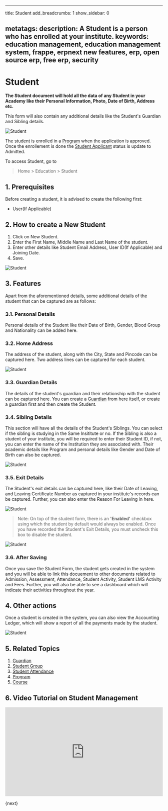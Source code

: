 <!-- add-breadcrumbs -->

---
title: Student
add_breadcrumbs: 1
show_sidebar: 0

metatags:
 description: A Student is a person who has enrolled at your institute.
 keywords: education management, education management system, frappe, erpnext new features, erp, open source erp, free erp, security
---

# Student

**The Student document will hold all the data of any Student in your Academy like their Personal Information, Photo, Date of Birth, Address etc.**

This form will also contain any additional details like the Student's Guardian and Sibling details.

![Student](/docs/assets/img/education/education-student-1.png)

The student is enrolled in a [Program](/docs/user/manual/en/education/program) when the application is approved. Once the enrollement is done the [Student Applicant](/docs/user/manual/en/education/student-applicant) status is update to Admitted.

To access Student, go to

> Home > Education > Student

## 1. Prerequisites

Before creating a student, it is advised to create the following first:

* User(If Applicable)

## 2. How to create a New Student

1. Click on New Student.
2. Enter the First Name, Middle Name and Last Name of the student.
3. Enter other details like Student Email Address, User ID(If Applicable) and Joining Date.
4. Save.

 ![Student](/docs/assets/img/education/education-student-4.png)

## 3. Features

Apart from the aforementioned details, some additional details of the student that can be captured are as follows:

### 3.1. Personal Details

Personal details of the Student like their Date of Birth, Gender, Blood Group and Nationality can be added here.

### 3.2. Home Address

The address of the student, along with the City, State and Pincode can be captured here. Two address lines can be captured for each student. 

![Student](/docs/assets/img/education/education-student-5.png)

### 3.3. Guardian Details

The details of the student's guardian and their relationship with the student can be captured here. You can create a [Guardian](/docs/user/manual/en/education/guardian) from here itself, or create a guardian first and then create the Student.

### 3.4. Sibling Details 

This section will have all the details of the Student's Siblings. You can select if the sibling is studying in the Same Insititute or no. If the Sibling is also a student of your institute, you will be required to enter their Student ID, if not, you can enter the name of the Institution they are associated with. Their academic details like Program and personal details like Gender and Date of Birth can also be captured.

![Student](/docs/assets/img/education/education-student-6.png)

### 3.5. Exit Details

The Student's exit details can be captured here, like their Date of Leaving, and Leaving Certificate Number as captured in your institute's records can be captured. Further, you can also enter the Reason For Leaving in here.

![Student](/docs/assets/img/education/education-student-7.png)

> Note: On top of the student form, there is an **'Enabled'** checkbox using which the student by default would always be enabled. Once you have recorded the Student's Exit Details, you must uncheck this box to disable the student.

![Student](/docs/assets/img/education/education-student-3.png)

### 3.6. After Saving

Once you save the Student Form, the student gets created in the system and you will be able to link this docuement to other documents related to Admission, Assessment, Attendance, Student Activity, Student LMS Activity and Fees. Further, you will also be able to see a dashboard which will indicate their activities throughout the year.

## 4. Other actions

Once a student is created in the system, you can also view the Accounting Ledger, which will show a report of all the payments made by the student.

![Student](/docs/assets/img/education/education-student-2.png)

## 5. Related Topics

1. [Guardian](/docs/user/manual/en/education/guardian)
2. [Student Group](/docs/user/manual/en/education/student-group)
3. [Student Attendance](/docs/user/manual/en/education/student-attendance)
4. [Program](/docs/user/manual/en/education/program)
5. [Course](/docs/user/manual/en/education/course)

## 6. Video Tutorial on Student Management


<div>
    <style>.embed-container { position: relative; padding-bottom: 56.25%; height: 0; overflow: hidden; max-width: 100%; } .embed-container iframe, .embed-container object, .embed-container embed { position: absolute; top: 0; left: 0; width: 100%; height: 100%; }
    </style>
    <div class='embed-container'>
        <iframe src='https://www.youtube.com/embed//nIUsbl0rEE0' frameborder='0' allowfullscreen>
        </iframe>
    </div>
</div>    

{next}

